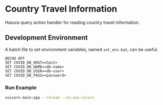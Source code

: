 # Country Travel Information

Hasura query action handler for reading country travel information.

## Development Environment

A batch file to set environment variables, named `set_env.bat`, can be useful.

```
@ECHO OFF
SET COVID_DB_HOST=<host>
SET COVID_DB_NAME=<db-name>
SET COVID_DB_USER=<db-user>
SET COVID_DB_PASS=<password>
```

### Run Example

```bash
uvicorn main:app --reload --no-use-colors
```
